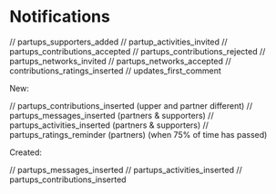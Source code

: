 # Notifications

// partups_supporters_added
// partup_activities_invited
// partups_contributions_accepted
// partups_contributions_rejected
// partups_networks_invited
// partups_networks_accepted
// contributions_ratings_inserted
// updates_first_comment

New:

// partups_contributions_inserted (upper and partner different)
// partups_messages_inserted (partners & supporters)
// partups_activities_inserted (partners & supporters)
// partups_ratings_reminder (partners) (when 75% of time has passed)

Created:

// partups_messages_inserted
// partups_activities_inserted
// partups_contributions_inserted
